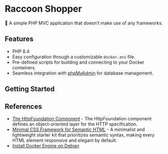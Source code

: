 # Raccoon Shopper

🚀 A simple PHP MVC application that doesn't make use of any frameworks.

## Features

- PHP 8.4
- Easy configuration through a customizable `docker.env` file.
- Pre-defined scripts for building and connecting to your Docker containers.
- Seamless integration with [phpMyAdmin](https://www.phpmyadmin.net/) for database management.

## Getting Started

## References

- [The HttpFoundation Component](https://symfony.com/doc/current/components/http_foundation.html) - The HttpFoundation
  component defines an object-oriented layer for the HTTP specification.
- [Minimal CSS Framework for Semantic HTML](https://picocss.com/) - A minimalist and lightweight starter kit that
  prioritizes semantic syntax, making every HTML element responsive and elegant by default.
- [Install Docker Engine on Debian](https://docs.docker.com/engine/install/debian/) 



